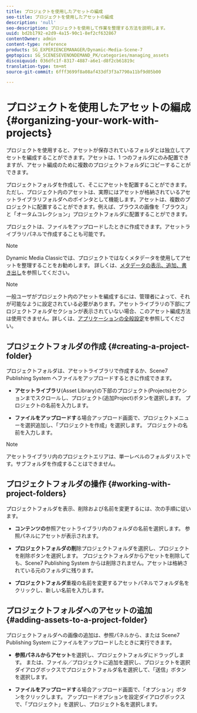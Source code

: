 ```yaml
---
title: プロジェクトを使用したアセットの編成
seo-title: プロジェクトを使用したアセットの編成
description: 'null'
seo-description: プロジェクトを使用して作業を整理する方法を説明します。
uuid: bd2b1792-e2d9-4a15-90c1-8ef2cf632867
contentOwner: admin
content-type: reference
products: SG_EXPERIENCEMANAGER/Dynamic-Media-Scene-7
geptopics: SG_SCENESEVENONDEMAND_PK/categories/managing_assets
discoiquuid: 036dfc1f-8317-4887-a6e1-d8f2cb61819c
translation-type: tm+mt
source-git-commit: 6fff3699f8a08af433df3f3a7790a11bf9d05b00

---
```



# プロジェクトを使用したアセットの編成{#organizing-your-work-with-projects}

プロジェクトを使用すると、アセットが保存されているフォルダとは独立してアセットを編成することができます。アセットは、1 つのフォルダにのみ配置できますが、アセット編成のために複数のプロジェクトフォルダにコピーすることができます。

プロジェクトフォルダを作成して、そこにアセットを配置することができます。ただし、プロジェクト内のアセットは、実際にはアセットが格納されているアセットライブラリフォルダへのポインタとして機能します。アセットは、複数のプロジェクトに配置することができます。例えば、ブラウスの画像を「ブラウス」と「オータムコレクション」プロジェクトフォルダに配置することができます。

プロジェクトは、ファイルをアップロードしたときに作成できます。アセットライブラリパネルで作成することも可能です。

>[!NOTE]
>
>Dynamic Media Classicでは、プロジェクトではなくメタデータを使用してアセットを整理することをお勧めします。 詳しくは、[メタデータの表示、追加、書き出し](viewing-adding-exporting-metadata.md)を参照してください。

>[!NOTE]
>
>一般ユーザがプロジェクト内のアセットを編成するには、管理者によって、それが可能なように設定されている必要があります。アセットライブラリの下部にプロジェクトフォルダセクションが表示されていない場合、このアセット編成方法は使用できません。詳しくは、[アプリケーションの全般設定](application-setup.md#general-settings)を参照してください。

## プロジェクトフォルダの作成 {#creating-a-project-folder}

プロジェクトフォルダは、アセットライブラリで作成するか、Scene7 Publishing System へファイルをアップロードするときに作成できます。

* **アセットライブラリ**(Asset Library)の下部のプロジェクト(Projects)セクションまでスクロールし、プロジェクト(追加Project)ボタンを選択します。 プロジェクトの名前を入力します。

* **ファイルをアップロードす**&#x200B;る場合アップロード画面で、プロジェクトメニューを選択追加し、「プロジェクトを作成」を選択します。 プロジェクトの名前を入力します。

>[!NOTE]
>
>アセットライブラリ内のプロジェクトエリアは、単一レベルのフォルダリストです。サブフォルダを作成することはできません。

## プロジェクトフォルダの操作 {#working-with-project-folders}

プロジェクトフォルダを表示、削除および名前を変更するには、次の手順に従います。

* **コンテンツの**&#x200B;参照アセットライブラリ内のフォルダの名前を選択します。 参照パネルにアセットが表示されます。

* **プロジェクトフォルダの削**&#x200B;除プロジェクトフォルダを選択し、プロジェクトを削除ボタンを選択します。 プロジェクトフォルダからアセットを削除しても、Scene7 Publishing System からは削除されません。アセットは格納されている元のフォルダに残ります。

* **プロジェクトフォルダ**&#x200B;重複の名前を変更するアセットパネルでフォルダ名をクリックし、新しい名前を入力します。

## プロジェクトフォルダへのアセットの追加 {#adding-assets-to-a-project-folder}

プロジェクトフォルダへの画像の追加は、参照パネルから、または Scene7 Publishing System にファイルをアップロードしたときに実行できます。

* **参照パネルからアセット**&#x200B;を選択し、プロジェクトフォルダにドラッグします。 または、ファイル／プロジェクトに追加を選択し、プロジェクトを選択ダイアログボックスでプロジェクトフォルダ名を選択して、「送信」ボタンを選択します。

* **ファイルをアップロードす**&#x200B;る場合アップロード画面で、「オプション」ボタンをクリックします。 アップロードオプションを設定ダイアログボックスで、「プロジェクト」を選択し、プロジェクト名を選択します。
